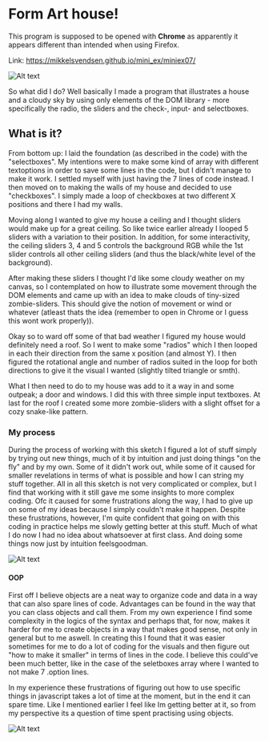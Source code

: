 <h1>Form Art house!</h1>

This program is supposed to be opened with <b>Chrome</b> as apparently it appears different than intended when using Firefox.

Link: https://mikkelsvendsen.github.io/mini_ex/miniex07/

![Alt text](https://mikkelsvendsen.github.io/mini_ex/miniex07/FormArt1.JPG?raw=true "miniex07 Screenshot1")

So what did I do? Well basically I made a program that illustrates a house and a cloudy sky by using only elements of the DOM library - more specifically the radio, the sliders and the check-, input- and selectboxes.

<h2>What is it?</h2>
From bottom up: I laid the foundation (as described in the code) with the "selectboxes". My intentions were to make some kind of array with different textoptions in order to save some lines in the code, but I didn't manage to make it work. I settled myself with just having the 7 lines of code instead. I then moved on to making the walls of my house and decided to use "checkboxes". I simply made a loop of checkboxes at two different X positions and there I had my walls. 

Moving along I wanted to give my house a ceiling and I thought sliders would make up for a great ceiling. So like twice earlier already I looped 5 sliders with a variation to their position. In addition, for some interactivity, the ceiling sliders 3, 4 and 5 controls the background RGB while the 1st slider controls all other ceiling sliders (and thus the black/white level of the background).

After making these sliders I thought I'd like some cloudy weather on my canvas, so I contemplated on how to illustrate some movement through the DOM elements and came up with an idea to make clouds of tiny-sized zombie-sliders. This should give the notion of movement or wind or whatever (atleast thats the idea (remember to open in Chrome or I guess this wont work properly)).

Okay so to ward off some of that bad weather I figured my house would definitely need a roof. So I went to make some "radios" which I then looped in each their direction from the same x position (and almost Y). I then figured the rotational angle and number of radios suited in the loop for both directions to give it the visual I wanted (slightly tilted triangle or smth).

What I then need to do to my house was add to it a way in and some outpeak; a door and windows. I did this with three simple input textboxes. At last for the roof I created some more zombie-sliders with a slight offset for a cozy snake-like pattern.

<h3>My process</h3>
During the process of working with this sketch I figured a lot of stuff simply by trying out new things, much of it by intuition and just doing things "on the fly" and by my own. Some of it didn't work out, while some of it caused for smaller revelations in terms of what is possible and how I can string my stuff together. All in all this sketch is not very complicated or complex, but I find that working with it still gave me some insights to more complex coding. Ofc it caused for some frustrations along the way, I had to give up on some of my ideas because I simply couldn't make it happen. Despite these frustrations, however, I'm quite confident that going on with this coding in practice helps me slowly getting better at this stuff. Much of what I do now I had no idea about whatsoever at first class. And doing some things now just by intuition feelsgoodman.

![Alt text](https://mikkelsvendsen.github.io/mini_ex/miniex07/FormArt2.JPG?raw=true "miniex07 Screenshot2")

<h4>OOP</h4>
First off I believe objects are a neat way to organize code and data in a way that can also spare lines of code. Advantages can be found in the way that you can class objects and call them. From my own experience I find some complexity in the logics of the syntax and perhaps that, for now, makes it harder for me to create objects in a way that makes good sense, not only in general but to me aswell. In creating this I found that it was easier sometimes for me to do a lot of coding for the visuals and then figure out "how to make it smaller" in terms of lines in the code. I believe this could've been much better, like in the case of the seletboxes array where I wanted to not make 7 .option lines.

In my experience these frustrations of figuring out how to use specific things in javascript takes a lot of time at the moment, but in the end it can spare time. Like I mentioned earlier I feel like Im getting better at it, so from my perspective its a question of time spent practising using objects.

![Alt text](https://mikkelsvendsen.github.io/mini_ex/miniex07/FormArt3.JPG?raw=true "miniex07 Screenshot3")

